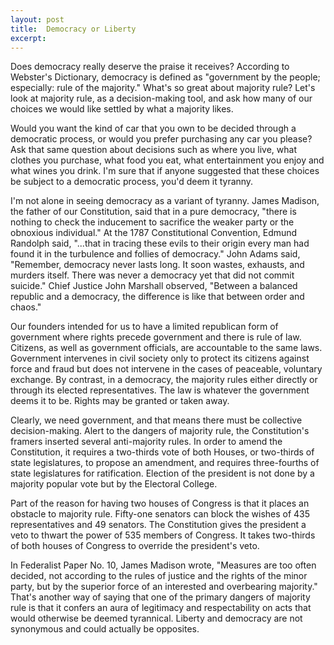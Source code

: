 ```yaml
---
layout: post
title:  Democracy or Liberty
excerpt:
---
```




            

    

            

Does democracy really deserve the praise it receives? According to Webster's Dictionary, democracy is defined as "government by the people; especially: rule of the majority." What's so great about majority rule? Let's look at majority rule, as a decision-making tool, and ask how many of our choices we would like settled by what a majority likes.

Would you want the kind of car that you own to be decided through a democratic process, or would you prefer purchasing any car you please? Ask that same question about decisions such as where you live, what clothes you purchase, what food you eat, what entertainment you enjoy and what wines you drink. I'm sure that if anyone suggested that these choices be subject to a democratic process, you'd deem it tyranny.

I'm not alone in seeing democracy as a variant of tyranny. James Madison, the father of our Constitution, said that in a pure democracy, "there is nothing to check the inducement to sacrifice the weaker party or the obnoxious individual." At the 1787 Constitutional Convention, Edmund Randolph said, "...that in tracing these evils to their origin every man had found it in the turbulence and follies of democracy." John Adams said, "Remember, democracy never lasts long. It soon wastes, exhausts, and murders itself. There was never a democracy yet that did not commit suicide." Chief Justice John Marshall observed, "Between a balanced republic and a democracy, the difference is like that between order and chaos." 

Our founders intended for us to have a limited republican form of government where rights precede government and there is rule of law. Citizens, as well as government officials, are accountable to the same laws. Government intervenes in civil society only to protect its citizens against force and fraud but does not intervene in the cases of peaceable, voluntary exchange. By contrast, in a democracy, the majority rules either directly or through its elected representatives. The law is whatever the government deems it to be. Rights may be granted or taken away.

Clearly, we need government, and that means there must be collective decision-making. Alert to the dangers of majority rule, the Constitution's framers inserted several anti-majority rules. In order to amend the Constitution, it requires a two-thirds vote of both Houses, or two-thirds of state legislatures, to propose an amendment, and requires three-fourths of state legislatures for ratification. Election of the president is not done by a majority popular vote but by the Electoral College.

Part of the reason for having two houses of Congress is that it places an obstacle to majority rule. Fifty-one senators can block the wishes of 435 representatives and 49 senators. The Constitution gives the president a veto to thwart the power of 535 members of Congress. It takes two-thirds of both houses of Congress to override the president's veto.

In Federalist Paper No. 10, James Madison wrote, "Measures are too often decided, not according to the rules of justice and the rights of the minor party, but by the superior force of an interested and overbearing majority." That's another way of saying that one of the primary dangers of majority rule is that it confers an aura of legitimacy and respectability on acts that would otherwise be deemed tyrannical. Liberty and democracy are not synonymous and could actually be opposites.

        

